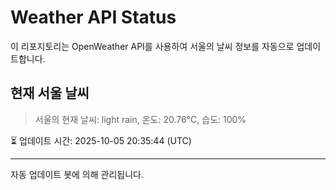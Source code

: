 
# Weather API Status

이 리포지토리는 OpenWeather API를 사용하여 서울의 날씨 정보를 자동으로 업데이트합니다.

## 현재 서울 날씨
> 서울의 현재 날씨: light rain, 온도: 20.76°C, 습도: 100%

⏳ 업데이트 시간: 2025-10-05 20:35:44 (UTC)

---
자동 업데이트 봇에 의해 관리됩니다.
